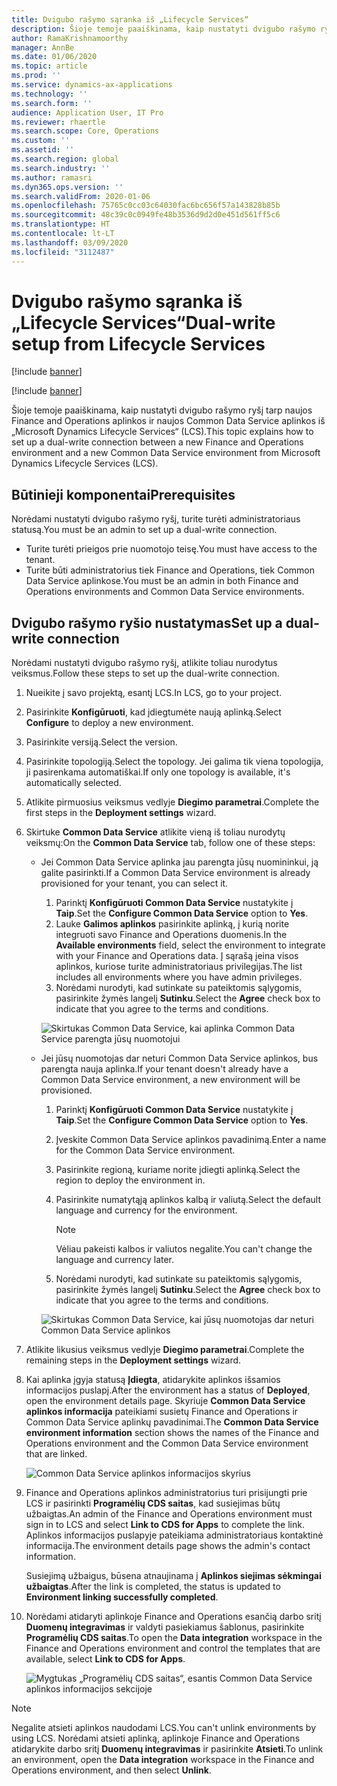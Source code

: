 ```yaml
---
title: Dvigubo rašymo sąranka iš „Lifecycle Services“
description: Šioje temoje paaiškinama, kaip nustatyti dvigubo rašymo ryšį tarp naujos Finance and Operations aplinkos ir naujos Common Data Service aplinkos iš „Microsoft Dynamics Lifecycle Services“ (LCS).
author: RamaKrishnamoorthy
manager: AnnBe
ms.date: 01/06/2020
ms.topic: article
ms.prod: ''
ms.service: dynamics-ax-applications
ms.technology: ''
ms.search.form: ''
audience: Application User, IT Pro
ms.reviewer: rhaertle
ms.search.scope: Core, Operations
ms.custom: ''
ms.assetid: ''
ms.search.region: global
ms.search.industry: ''
ms.author: ramasri
ms.dyn365.ops.version: ''
ms.search.validFrom: 2020-01-06
ms.openlocfilehash: 75765c0cc03c64030fac6bc656f57a143828b85b
ms.sourcegitcommit: 48c39c0c0949fe48b3536d9d2d0e451d561ff5c6
ms.translationtype: HT
ms.contentlocale: lt-LT
ms.lasthandoff: 03/09/2020
ms.locfileid: "3112487"
---
```

# <a name="dual-write-setup-from-lifecycle-services"></a><span data-ttu-id="af689-103">Dvigubo rašymo sąranka iš „Lifecycle Services“</span><span class="sxs-lookup"><span data-stu-id="af689-103">Dual-write setup from Lifecycle Services</span></span>

[!include [banner](../../includes/banner.md)]

[!include [banner](../../includes/preview-banner.md)]

<span data-ttu-id="af689-104">Šioje temoje paaiškinama, kaip nustatyti dvigubo rašymo ryšį tarp naujos Finance and Operations aplinkos ir naujos Common Data Service aplinkos iš „Microsoft Dynamics Lifecycle Services“ (LCS).</span><span class="sxs-lookup"><span data-stu-id="af689-104">This topic explains how to set up a dual-write connection between a new Finance and Operations environment and a new Common Data Service environment from Microsoft Dynamics Lifecycle Services (LCS).</span></span>

## <a name="prerequisites"></a><span data-ttu-id="af689-105">Būtinieji komponentai</span><span class="sxs-lookup"><span data-stu-id="af689-105">Prerequisites</span></span>

<span data-ttu-id="af689-106">Norėdami nustatyti dvigubo rašymo ryšį, turite turėti administratoriaus statusą.</span><span class="sxs-lookup"><span data-stu-id="af689-106">You must be an admin to set up a dual-write connection.</span></span>

+ <span data-ttu-id="af689-107">Turite turėti prieigos prie nuomotojo teisę.</span><span class="sxs-lookup"><span data-stu-id="af689-107">You must have access to the tenant.</span></span>
+ <span data-ttu-id="af689-108">Turite būti administratorius tiek Finance and Operations, tiek Common Data Service aplinkose.</span><span class="sxs-lookup"><span data-stu-id="af689-108">You must be an admin in both Finance and Operations environments and Common Data Service environments.</span></span>

## <a name="set-up-a-dual-write-connection"></a><span data-ttu-id="af689-109">Dvigubo rašymo ryšio nustatymas</span><span class="sxs-lookup"><span data-stu-id="af689-109">Set up a dual-write connection</span></span>

<span data-ttu-id="af689-110">Norėdami nustatyti dvigubo rašymo ryšį, atlikite toliau nurodytus veiksmus.</span><span class="sxs-lookup"><span data-stu-id="af689-110">Follow these steps to set up the dual-write connection.</span></span>

1. <span data-ttu-id="af689-111">Nueikite į savo projektą, esantį LCS.</span><span class="sxs-lookup"><span data-stu-id="af689-111">In LCS, go to your project.</span></span>
2. <span data-ttu-id="af689-112">Pasirinkite **Konfigūruoti**, kad įdiegtumėte naują aplinką.</span><span class="sxs-lookup"><span data-stu-id="af689-112">Select **Configure** to deploy a new environment.</span></span>
3. <span data-ttu-id="af689-113">Pasirinkite versiją.</span><span class="sxs-lookup"><span data-stu-id="af689-113">Select the version.</span></span> 
4. <span data-ttu-id="af689-114">Pasirinkite topologiją.</span><span class="sxs-lookup"><span data-stu-id="af689-114">Select the topology.</span></span> <span data-ttu-id="af689-115">Jei galima tik viena topologija, ji pasirenkama automatiškai.</span><span class="sxs-lookup"><span data-stu-id="af689-115">If only one topology is available, it's automatically selected.</span></span>
5. <span data-ttu-id="af689-116">Atlikite pirmuosius veiksmus vedlyje **Diegimo parametrai**.</span><span class="sxs-lookup"><span data-stu-id="af689-116">Complete the first steps in the **Deployment settings** wizard.</span></span>
6. <span data-ttu-id="af689-117">Skirtuke **Common Data Service** atlikite vieną iš toliau nurodytų veiksmų:</span><span class="sxs-lookup"><span data-stu-id="af689-117">On the **Common Data Service** tab, follow one of these steps:</span></span>

    - <span data-ttu-id="af689-118">Jei Common Data Service aplinka jau parengta jūsų nuomininkui, ją galite pasirinkti.</span><span class="sxs-lookup"><span data-stu-id="af689-118">If a Common Data Service environment is already provisioned for your tenant, you can select it.</span></span>

        1. <span data-ttu-id="af689-119">Parinktį **Konfigūruoti Common Data Service** nustatykite į **Taip**.</span><span class="sxs-lookup"><span data-stu-id="af689-119">Set the **Configure Common Data Service** option to **Yes**.</span></span>
        2. <span data-ttu-id="af689-120">Lauke **Galimos aplinkos** pasirinkite aplinką, į kurią norite integruoti savo Finance and Operations duomenis.</span><span class="sxs-lookup"><span data-stu-id="af689-120">In the **Available environments** field, select the environment to integrate with your Finance and Operations data.</span></span> <span data-ttu-id="af689-121">Į sąrašą įeina visos aplinkos, kuriose turite administratoriaus privilegijas.</span><span class="sxs-lookup"><span data-stu-id="af689-121">The list includes all environments where you have admin privileges.</span></span>
        3. <span data-ttu-id="af689-122">Norėdami nurodyti, kad sutinkate su pateiktomis sąlygomis, pasirinkite žymės langelį **Sutinku**.</span><span class="sxs-lookup"><span data-stu-id="af689-122">Select the **Agree** check box to indicate that you agree to the terms and conditions.</span></span>

        ![Skirtukas Common Data Service, kai aplinka Common Data Service parengta jūsų nuomotojui](../dual-write/media/lcs_setup_1.png)

    - <span data-ttu-id="af689-124">Jei jūsų nuomotojas dar neturi Common Data Service aplinkos, bus parengta nauja aplinka.</span><span class="sxs-lookup"><span data-stu-id="af689-124">If your tenant doesn't already have a Common Data Service environment, a new environment will be provisioned.</span></span>

        1. <span data-ttu-id="af689-125">Parinktį **Konfigūruoti Common Data Service** nustatykite į **Taip**.</span><span class="sxs-lookup"><span data-stu-id="af689-125">Set the **Configure Common Data Service** option to **Yes**.</span></span>
        2. <span data-ttu-id="af689-126">Įveskite Common Data Service aplinkos pavadinimą.</span><span class="sxs-lookup"><span data-stu-id="af689-126">Enter a name for the Common Data Service environment.</span></span>
        3. <span data-ttu-id="af689-127">Pasirinkite regioną, kuriame norite įdiegti aplinką.</span><span class="sxs-lookup"><span data-stu-id="af689-127">Select the region to deploy the environment in.</span></span>
        4. <span data-ttu-id="af689-128">Pasirinkite numatytąją aplinkos kalbą ir valiutą.</span><span class="sxs-lookup"><span data-stu-id="af689-128">Select the default language and currency for the environment.</span></span>

            > [!NOTE]
            > <span data-ttu-id="af689-129">Vėliau pakeisti kalbos ir valiutos negalite.</span><span class="sxs-lookup"><span data-stu-id="af689-129">You can't change the language and currency later.</span></span>

        5. <span data-ttu-id="af689-130">Norėdami nurodyti, kad sutinkate su pateiktomis sąlygomis, pasirinkite žymės langelį **Sutinku**.</span><span class="sxs-lookup"><span data-stu-id="af689-130">Select the **Agree** check box to indicate that you agree to the terms and conditions.</span></span>

        ![Skirtukas Common Data Service, kai jūsų nuomotojas dar neturi Common Data Service aplinkos](../dual-write/media/lcs_setup_2.png)

7. <span data-ttu-id="af689-132">Atlikite likusius veiksmus vedlyje **Diegimo parametrai**.</span><span class="sxs-lookup"><span data-stu-id="af689-132">Complete the remaining steps in the **Deployment settings** wizard.</span></span>
8. <span data-ttu-id="af689-133">Kai aplinka įgyja statusą **Įdiegta**, atidarykite aplinkos išsamios informacijos puslapį.</span><span class="sxs-lookup"><span data-stu-id="af689-133">After the environment has a status of **Deployed**, open the environment details page.</span></span> <span data-ttu-id="af689-134">Skyriuje **Common Data Service aplinkos informacija** pateikiami susietų Finance and Operations ir Common Data Service aplinkų pavadinimai.</span><span class="sxs-lookup"><span data-stu-id="af689-134">The **Common Data Service environment information** section shows the names of the Finance and Operations environment and the Common Data Service environment that are linked.</span></span>

    ![Common Data Service aplinkos informacijos skyrius](../dual-write/media/lcs_setup_3.png)

9. <span data-ttu-id="af689-136">Finance and Operations aplinkos administratorius turi prisijungti prie LCS ir pasirinkti **Programėlių CDS saitas**, kad susiejimas būtų užbaigtas.</span><span class="sxs-lookup"><span data-stu-id="af689-136">An admin of the Finance and Operations environment must sign in to LCS and select **Link to CDS for Apps** to complete the link.</span></span> <span data-ttu-id="af689-137">Aplinkos informacijos puslapyje pateikiama administratoriaus kontaktinė informacija.</span><span class="sxs-lookup"><span data-stu-id="af689-137">The environment details page shows the admin's contact information.</span></span>

    <span data-ttu-id="af689-138">Susiejimą užbaigus, būsena atnaujinama į **Aplinkos siejimas sėkmingai užbaigtas**.</span><span class="sxs-lookup"><span data-stu-id="af689-138">After the link is completed, the status is updated to **Environment linking successfully completed**.</span></span>

10. <span data-ttu-id="af689-139">Norėdami atidaryti aplinkoje Finance and Operations esančią darbo sritį **Duomenų integravimas** ir valdyti pasiekiamus šablonus, pasirinkite **Programėlių CDS saitas**.</span><span class="sxs-lookup"><span data-stu-id="af689-139">To open the **Data integration** workspace in the Finance and Operations environment and control the templates that are available, select **Link to CDS for Apps**.</span></span>

    ![Mygtukas „Programėlių CDS saitas“, esantis Common Data Service aplinkos informacijos sekcijoje](../dual-write/media/lcs_setup_4.png)

> [!NOTE]
> <span data-ttu-id="af689-141">Negalite atsieti aplinkos naudodami LCS.</span><span class="sxs-lookup"><span data-stu-id="af689-141">You can't unlink environments by using LCS.</span></span> <span data-ttu-id="af689-142">Norėdami atsieti aplinką, aplinkoje Finance and Operations atidarykite darbo sritį **Duomenų integravimas** ir pasirinkite **Atsieti**.</span><span class="sxs-lookup"><span data-stu-id="af689-142">To unlink an environment, open the **Data integration** workspace in the Finance and Operations environment, and then select **Unlink**.</span></span>
